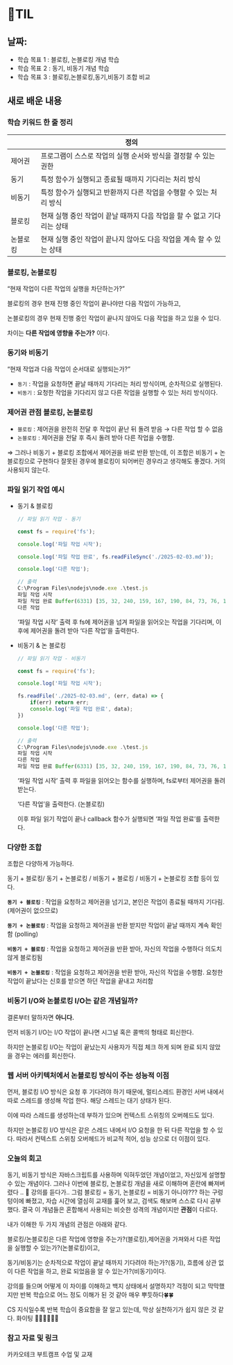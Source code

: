 # 🧾TIL
## 날짜: 

- 학습 목표 1 : 블로킹, 논블로킹 개념 학습
- 학습 목표 2 : 동기, 비동기 개념  학습
- 학습 목표 3 : 블로킹,논블로킹,동기,비동기 조합 비교

## 새로 배운 내용
### 학습 키워드 한 줄 정리
|  | 정의 |
| --- | --- |
| 제어권 | 프로그램이 스스로 작업의 실행 순서와 방식을 결정할 수 있는 권한  |
| 동기 | 특정 함수가  실행되고 종료될 때까지 기다리는 처리 방식 |
| 비동기 | 특정 함수가  실행되고  반환까지 다른 작업을 수행할 수 있는 처리 방식 |
| 블로킹 | 현재 실행 중인 작업이 끝날 때까지  다음 작업을 할 수 없고 기다리는 상태 |
| 논블로킹 | 현재 실행 중인 작업이 끝나지 않아도 다음 작업을 계속 할 수 있는 상태  |

### 블로킹, 논블로킹

“현재 작업이 다른 작업의 실행을 차단하는가?”

블로킹의 경우 현재 진행 중인 작업이 끝나야만 다음 작업이 가능하고,

논블로킹의 경우  현재 진행 중인 작업이 끝나지 않아도 다음 작업을 하고 있을 수 있다.

차이는 **다른 작업에 영향을 주는가?** 이다.

### 동기와 비동기

“현재 작업과 다음 작업이 순서대로 실행되는가?”

- `동기` : 작업을  요청하면 끝날 때까지 기다리는 처리 방식이며, 순차적으로 실행된다.
- `비동기` :  요청한 작업을 기다리지  않고 다른 작업을 실행할 수 있는 처리 방식이다.

### 제어권 관점 블로킹, 논블로킹

- `블로킹` : 제어권을 완전히 전달 후 작업이 끝난 뒤 돌려 받음 → 다른 작업 할 수 없음
- `논블로킹` : 제어권을 전달 후 즉시 돌려 받아 다른  작업을 수행함.

⇒ 그러나 비동기 + 블로킹 조합에서 제어권을 바로 반환 받는데, 이 조합은 비동기 + 논블로킹으로 구현하다 잘못된 경우에 블로킹이 되어버린 경우라고 생각해도 좋겠다. 거의 사용되지 않는다.

### 파일 읽기 작업 예시

- 동기 & 블로킹
    
    ```jsx
    // 파일 읽기 작업 - 동기
    
    const fs = require('fs');
    
    console.log('파일 작업 시작');
    
    console.log('파일 작업 완료', fs.readFileSync('./2025-02-03.md'));
    
    console.log('다른 작업');
    
    // 출력
    C:\Program Files\nodejs\node.exe .\test.js
    파일 작업 시작
    파일 작업 완료 Buffer(6331) [35, 32, 240, 159, 167, 190, 84, 73, 76, 13, 10, 35, 35, 32, 235, 130, 160, 236, 167, 156, 58, 32, 50, 48, 50, 53, 45, 48, 50, 45, 48, 52, 13, 10, 35, 35, 35, 32, 236, 138, 164, 237, 129, 172, 235, 159, 188, 13, 10, 13, 10, 45, 32, 237, 149, 153, 236, 138, 181, 32, 235, 170, 169, 237, 145, 156, 32, 49, 32, 58, 32, 236, 139, 156, 236, 138, 164, 237, 133, 156, 32, 236, 149, 132, 237, 130, 164, 237, 133, 141, 236, 178, 152, 236, 157, 152, 32, 236, 160, 149, …]
    다른 작업
    ```
    
    ‘파일 작업  시작’ 출력 후 fs에 제어권을 넘겨 파일을 읽어오는 작업을 기다리며, 이후에 제어권을 돌려 받아 ‘다른  작업’을 출력한다.
    
- 비동기 &  논 블로킹
    
    ```jsx
    // 파일 읽기 작업 - 비동기
    
    const fs = require('fs');
    
    console.log('파일 작업 시작');
    
    fs.readFile('./2025-02-03.md', (err, data) => {
    	if(err) return err;
    	console.log('파일 작업 완료', data); 
    })
    
    console.log('다른 작업');
    
    // 출력
    C:\Program Files\nodejs\node.exe .\test.js
    파일 작업 시작
    다른 작업
    파일 작업 완료 Buffer(6331) [35, 32, 240, 159, 167, 190, 84, 73, 76, 13, 10, 35, 35, 32, 235, 130, 160, 236, 167, 156, 58, 32, 50, 48, 50, 53, 45, 48, 50, 45, 48, 52, 13, 10, 35, 35, 35, 32, 236, 138, 164, 237, 129, 172, 235, 159, 188, 13, 10, 13, 10, 45, 32, 237, 149, 153, 236, 138, 181, 32, 235, 170, 169, 237, 145, 156, 32, 49, 32, 58, 32, 236, 139, 156, 236, 138, 164, 237, 133, 156, 32, 236, 149, 132, 237, 130, 164, 237, 133, 141, 236, 178, 152, 236, 157, 152, 32, 236, 160, 149, …]
    
    ```
    
    ‘파일 작업 시작’ 출력 후 파일을 읽어오는 함수를 실행하며, fs로부터 제어권을 돌려 받는다. 
    
    ‘다른 작업’을 출력한다.  (논블로킹)
    
    이후 파일 읽기 작업이 끝나 callback 함수가 실행되면 ‘파일 작업 완료’를 출력한다.
    
     
    

### 다양한 조합

조합은 다양하게 가능하다.

동기 + 블로킹/ 동기 + 논블로킹 / 비동기 + 블로킹 / 비동기 + 논블로킹  조합 등이 있다.

**`동기 + 블로킹`** : 작업을 요청하고 제어권을 넘기고, 본인은 작업이 종료될 때까지 기다림. (제어권이 없으므로)

**`동기 + 논블로킹`** : 작업을 요청하고 제어권을 반환 받지만 작업이 끝날 때까지 계속 확인함 (polling)

**`비동기 + 블로킹`** :  작업을 요청하고 제어권을 반환 받아, 자신의 작업을 수행하다 의도치 않게 블로킹됨

**`비동기 + 논블로킹`** : 작업을 요청하고 제어권을 반환 받아, 자신의 작업을 수행함. 요청한 작업이 끝났다는 신호를 받으면 하던 작업을  끝내고 처리함

### 비동기 I/O와 논블로킹 I/O는 같은 개념일까?

결론부터 말하자면 **아니다.**

먼저 비동기 I/O는  I/O 작업이 끝나면 시그널 혹은 콜백의 형태로 회신한다.

하지만 논블로킹 I/O는  작업이 끝났는지 사용자가 직접 체크 하게 되며 완료 되지 않았을 경우는 에러를 회신한다. 

### 웹 서버 아키텍처에서 논블로킹 방식이 주는 성능적 이점

먼저, 블로킹 I/O 방식은 요청 후 기다려야 하기 때문에, 멀티스레드 환경인 서버 내에서 따로 스레드를 생성해 작업 한다. 해당 스레드는 대기 상태가 된다.

이에 따라 스레드를 생성하는데 부하가 있으며 컨텍스트 스위칭의 오버헤드도 있다.

하지만 논블로킹 I/O 방식은 같은 스레드 내에서 I/O 요청을 한 뒤 다른 작업을 할 수 있다. 따라서 컨텍스트 스위칭 오버헤드가 비교적 적어, 성능 상으로 더 이점이 있다.

### 오늘의 회고
동기, 비동기 방식은 자바스크립트를 사용하며 익혀두었던 개념이었고, 자신있게 설명할 수 있는 개념이다.
그러나 이번에 블로킹, 논블로킹 개념을 새로 이해하며 혼란에 빠져버렸다 .. 🥹
강의를 듣다가.. 그럼 블로킹  = 동기, 논블로킹 = 비동기 아니야??? 하는 구렁텅이에 빠졌고,
자습 시간에 열심히 교재를 훑어 보고, 검색도 해보며 스스로 다시 공부했다.
결국 이 개념들은 혼합해서 사용되는 비슷한 성격의 개념이지만 **관점**이 다르다.

내가 이해한 두 가지 개념의 관점은 아래와 같다.

블로킹/논블로킹은 다른 작업에 영향을 주는가?(블로킹),제어권을 가져와서 다른 작업을 실행할 수 있는가?(논블로킹)이고, 

동기/비동기는 순차적으로 작업이 끝날 때까지 기다려야 하는가?(동기), 흐름에 상관 없이 다른 작업을 하고, 완료 되었음을 알 수 있는가?(비동기)이다.

강의를 들으며 어떻게 이 차이를 이해하고 백지 상태에서 설명하지? 걱정이 되고 막막했지만 반복 학습으로 어느 정도 이해가 된 것 같아 매우 뿌듯하다🍀🍀

CS 지식일수록 반복 학습이 중요함을 잘 알고 있는데,  막상 실천하기가 쉽지 않은 것 같다. 화이팅 🏃🏻‍♀️🏃🏻‍♀️

### 참고 자료 및 링크
카카오테크 부트캠프 수업 및 교재
